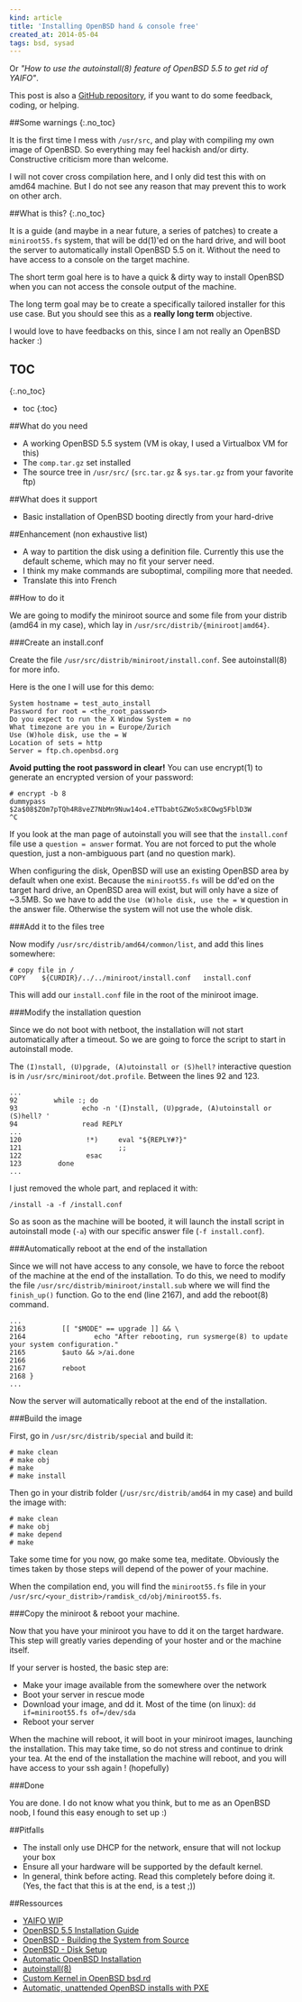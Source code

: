 ```yaml
---
kind: article
title: 'Installing OpenBSD hand & console free'
created_at: 2014-05-04
tags: bsd, sysad
---
```


Or *"How to use the autoinstall(8) feature of OpenBSD 5.5 to get rid of
YAIFO"*.

This post is also a [GitHub repository](https://github.com/Mayeu/NYaifO), if
you want to do some feedback, coding, or helping.

##Some warnings
{:.no_toc}

It is the first time I mess with `/usr/src`, and play with compiling my own
image of OpenBSD. So everything may feel hackish and/or dirty. Constructive
criticism more than welcome.

I will not cover cross compilation here, and I only did test this with on amd64
machine. But I do not see any reason that may prevent this to work on other
arch.

##What is this?
{:.no_toc}

It is a guide (and maybe in a near future, a series of patches) to create a
`miniroot55.fs` system, that will be dd(1)'ed on the hard drive, and will boot
the server to automatically install OpenBSD 5.5 on it. Without the need to have
access to a console on the target machine.

The short term goal here is to have a quick & dirty way to install OpenBSD when
you can not access the console output of the machine.

The long term goal may be to create a specifically tailored installer for this
use case. But you should see this as a **really long term** objective.

I would love to have feedbacks on this, since I am not really an OpenBSD hacker
:)

## TOC
{:.no_toc}
* toc
{:toc}

##What do you need

  * A working OpenBSD 5.5 system (VM is okay, I used a Virtualbox VM for this)
  * The `comp.tar.gz` set installed
  * The source tree in `/usr/src/` (`src.tar.gz` & `sys.tar.gz` from your
    favorite ftp)

##What does it support

  * Basic installation of OpenBSD booting directly from your hard-drive

##Enhancement (non exhaustive list)

  * A way to partition the disk using a definition file. Currently this use the
    default scheme, which may no fit your server need.
  * I think my make commands are suboptimal, compiling more that needed.
  * Translate this into French

##How to do it

We are going to modify the miniroot source and some file from your distrib
(amd64 in my case), which lay in `/usr/src/distrib/{miniroot|amd64}`.

###Create an install.conf

Create the file `/usr/src/distrib/miniroot/install.conf`. See autoinstall(8)
for more info.

Here is the one I will use for this demo:

~~~
System hostname = test_auto_install
Password for root = <the_root_password>
Do you expect to run the X Window System = no
What timezone are you in = Europe/Zurich
Use (W)hole disk, use the = W
Location of sets = http
Server = ftp.ch.openbsd.org
~~~

**Avoid putting the root password in clear!** You can use encrypt(1) to
generate an encrypted version of your password:

~~~
# encrypt -b 8
dummypass
$2a$08$ZOm7pTQh4R8veZ7NbMn9Nuw14o4.eTTbabtGZWo5x8COwg5FblD3W
^C
~~~

If you look at the man page of autoinstall you will see that the `install.conf`
file use a `question = answer` format. You are not forced to put the whole
question, just a non-ambiguous part (and no question mark).

When configuring the disk, OpenBSD will use an existing OpenBSD area by default
when one exist. Because the `miniroot55.fs` will be dd'ed on the target hard
drive, an OpenBSD area will exist, but will only have a size of ~3.5MB. So we
have to add the `Use (W)hole disk, use the = W` question in the answer file.
Otherwise the system will not use the whole disk.

###Add it to the files tree

Now modify `/usr/src/distrib/amd64/common/list`, and add this lines somewhere:

~~~
# copy file in /
COPY    ${CURDIR}/../../miniroot/install.conf   install.conf
~~~

This will add our `install.conf` file in the root of the miniroot image.

###Modify the installation question

Since we do not boot with netboot, the installation will not start
automatically after a timeout. So we are going to force the script to start in
autoinstall mode.

The `(I)nstall, (U)pgrade, (A)utoinstall or (S)hell?` interactive question is
in `/usr/src/miniroot/dot.profile`. Between the lines 92 and 123.

~~~
...
92         while :; do
93                echo -n '(I)nstall, (U)pgrade, (A)utoinstall or (S)hell? '
94                read REPLY
...
120                !*)     eval "${REPLY#?}"
121                        ;;
122                esac
123         done
...
~~~

I just removed the whole part, and replaced it with:

~~~
/install -a -f /install.conf
~~~

So as soon as the machine will be booted, it will launch the install script in
autoinstall mode (`-a`) with our specific answer file (`-f install.conf`).

###Automatically reboot at the end of the installation

Since we will not have access to any console, we have to force the reboot of
the machine at the end of the installation. To do this, we need to modify the
file `/usr/src/distrib/miniroot/install.sub` where we will find the
`finish_up()` function. Go to the end (line 2167), and add the reboot(8)
command.

~~~
...
2163         [[ "$MODE" == upgrade ]] && \
2164                 echo "After rebooting, run sysmerge(8) to update your system configuration."
2165         $auto && >/ai.done
2166
2167         reboot
2168 }
...
~~~

Now the server will automatically reboot at the end of the installation.

###Build the image

First, go in `/usr/src/distrib/special` and build it:

~~~
# make clean
# make obj
# make
# make install
~~~

Then go in your distrib folder (`/usr/src/distrib/amd64` in my case) and build
the image with:

~~~
# make clean
# make obj
# make depend
# make
~~~

Take some time for you now, go make some tea, meditate. Obviously the times
taken by those steps will depend of the power of your machine.

When the compilation end, you will find the `miniroot55.fs` file in your
`/usr/src/<your_distrib>/ramdisk_cd/obj/miniroot55.fs`.

###Copy the miniroot & reboot your machine.

Now that you have your miniroot you have to dd it on the target hardware. This
step will greatly varies depending of your hoster and or the machine itself.

If your server is hosted, the basic step are:

  * Make your image available from the somewhere over the network
  * Boot your server in rescue mode
  * Download your image, and dd it. Most of the time (on linux): `dd
    if=miniroot55.fs of=/dev/sda`
  * Reboot your server

When the machine will reboot, it will boot in your miniroot images, launching
the installation. This may take time, so do not stress and continue to drink
your tea. At the end of the installation the machine will reboot, and you will
have access to your ssh again ! (hopefully)

###Done

You are done. I do not know what you think, but to me as an OpenBSD noob, I
found this easy enough to set up :)

##Pitfalls

  * The install only use DHCP for the network, ensure that will not lockup your
    box
  * Ensure all your hardware will be supported by the default kernel.
  * In general, think before acting. Read this completely before doing it.
    (Yes, the fact that this is at the end, is a test ;))

##Ressources

  * [YAIFO WIP](http://comments.gmane.org/gmane.os.openbsd.misc/210533)
  * [OpenBSD 5.5 Installation Guide](http://www.openbsd.org/faq/faq4.html)
  * [OpenBSD - Building the System from Source](http://www.openbsd.org/faq/faq5.html)
  * [OpenBSD - Disk Setup](http://www.openbsd.org/faq/faq14.html)
  * [Automatic OpenBSD Installation](http://people.cs.uchicago.edu/~brendan/howtos/openbsd_install/)
  * [autoinstall(8)](http://www.openbsd.org/cgi-bin/man.cgi?query=autoinstall&sektion=8)
  * [Custom Kernel in OpenBSD bsd.rd](https://arnor.org/OpenBSD/custombsdrd.html)
  * [Automatic, unattended OpenBSD installs with PXE](http://www.bsdnow.tv/tutorials/autoinstall)
